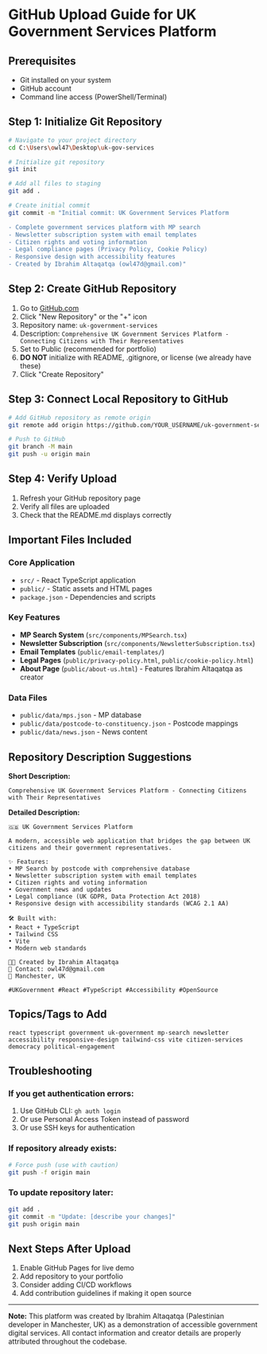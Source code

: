 # GitHub Upload Guide for UK Government Services Platform

## Prerequisites
- Git installed on your system
- GitHub account
- Command line access (PowerShell/Terminal)

## Step 1: Initialize Git Repository
```bash
# Navigate to your project directory
cd C:\Users\owl47\Desktop\uk-gov-services

# Initialize git repository
git init

# Add all files to staging
git add .

# Create initial commit
git commit -m "Initial commit: UK Government Services Platform

- Complete government services platform with MP search
- Newsletter subscription system with email templates
- Citizen rights and voting information
- Legal compliance pages (Privacy Policy, Cookie Policy)
- Responsive design with accessibility features
- Created by Ibrahim Altaqatqa (owl47d@gmail.com)"
```

## Step 2: Create GitHub Repository
1. Go to [GitHub.com](https://github.com)
2. Click "New Repository" or the "+" icon
3. Repository name: `uk-government-services`
4. Description: `Comprehensive UK Government Services Platform - Connecting Citizens with Their Representatives`
5. Set to Public (recommended for portfolio)
6. **DO NOT** initialize with README, .gitignore, or license (we already have these)
7. Click "Create Repository"

## Step 3: Connect Local Repository to GitHub
```bash
# Add GitHub repository as remote origin
git remote add origin https://github.com/YOUR_USERNAME/uk-government-services.git

# Push to GitHub
git branch -M main
git push -u origin main
```

## Step 4: Verify Upload
1. Refresh your GitHub repository page
2. Verify all files are uploaded
3. Check that the README.md displays correctly

## Important Files Included

### Core Application
- `src/` - React TypeScript application
- `public/` - Static assets and HTML pages
- `package.json` - Dependencies and scripts

### Key Features
- **MP Search System** (`src/components/MPSearch.tsx`)
- **Newsletter Subscription** (`src/components/NewsletterSubscription.tsx`)
- **Email Templates** (`public/email-templates/`)
- **Legal Pages** (`public/privacy-policy.html`, `public/cookie-policy.html`)
- **About Page** (`public/about-us.html`) - Features Ibrahim Altaqatqa as creator

### Data Files
- `public/data/mps.json` - MP database
- `public/data/postcode-to-constituency.json` - Postcode mappings
- `public/data/news.json` - News content

## Repository Description Suggestions

**Short Description:**
```
Comprehensive UK Government Services Platform - Connecting Citizens with Their Representatives
```

**Detailed Description:**
```
🇬🇧 UK Government Services Platform

A modern, accessible web application that bridges the gap between UK citizens and their government representatives.

✨ Features:
• MP Search by postcode with comprehensive database
• Newsletter subscription system with email templates
• Citizen rights and voting information
• Government news and updates
• Legal compliance (UK GDPR, Data Protection Act 2018)
• Responsive design with accessibility standards (WCAG 2.1 AA)

🛠️ Built with:
• React + TypeScript
• Tailwind CSS
• Vite
• Modern web standards

👨‍💻 Created by Ibrahim Altaqatqa
📧 Contact: owl47d@gmail.com
📍 Manchester, UK

#UKGovernment #React #TypeScript #Accessibility #OpenSource
```

## Topics/Tags to Add
```
react typescript government uk-government mp-search newsletter accessibility responsive-design tailwind-css vite citizen-services democracy political-engagement
```

## Troubleshooting

### If you get authentication errors:
1. Use GitHub CLI: `gh auth login`
2. Or use Personal Access Token instead of password
3. Or use SSH keys for authentication

### If repository already exists:
```bash
# Force push (use with caution)
git push -f origin main
```

### To update repository later:
```bash
git add .
git commit -m "Update: [describe your changes]"
git push origin main
```

## Next Steps After Upload
1. Enable GitHub Pages for live demo
2. Add repository to your portfolio
3. Consider adding CI/CD workflows
4. Add contribution guidelines if making it open source

---

**Note:** This platform was created by Ibrahim Altaqatqa (Palestinian developer in Manchester, UK) as a demonstration of accessible government digital services. All contact information and creator details are properly attributed throughout the codebase.